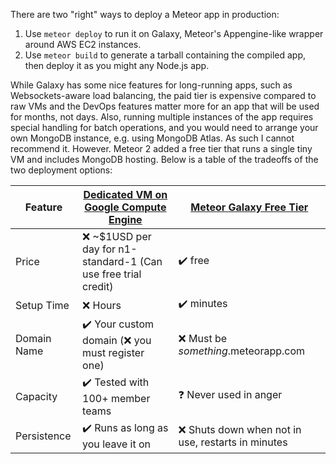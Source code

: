 There are two "right" ways to deploy a Meteor app in production:

1. Use `meteor deploy` to run it on Galaxy, Meteor's Appengine-like wrapper around AWS EC2 instances.
2. Use `meteor build` to generate a tarball containing the compiled app, then deploy it as you might any Node.js app.

While Galaxy has some nice features for long-running apps, such as Websockets-aware load balancing, the paid tier is
expensive compared to raw VMs and the DevOps features matter more for an app that will be used for months, not days.
Also, running multiple instances of the app requires special handling for batch operations, and you would need to
arrange your own MongoDB instance, e.g. using MongoDB Atlas. As such I cannot recommend it. However. Meteor 2 added a
free tier that runs a single tiny VM and includes MongoDB hosting. Below is a table of the tradeoffs of the two
deployment options:

| Feature     | [Dedicated VM on Google Compute Engine](./Operations-GCE.md)      | [Meteor Galaxy Free Tier](./Operations-Galaxy-Free.md) |
| ----------- | ----------------------------------------------------------------- | ------------------------------------------------------ |
| Price       | :x: ~$1USD per day for n1-standard-1 (Can use free trial credit)  | :heavy_check_mark: free                                |
| Setup Time  | :x: Hours                                                         | :heavy_check_mark: minutes                             |
| Domain Name | :heavy_check_mark: Your custom domain (:x: you must register one) | :x: Must be _something_.meteorapp.com                  |
| Capacity    | :heavy_check_mark: Tested with 100+ member teams                  | :question: Never used in anger                         |
| Persistence | :heavy_check_mark: Runs as long as you leave it on                | :x: Shuts down when not in use, restarts in minutes    |
